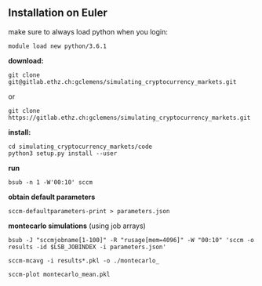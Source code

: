 ## Installation on Euler
make sure to always load python when you login: 
```
module load new python/3.6.1
```

__download:__

```
git clone git@gitlab.ethz.ch:gclemens/simulating_cryptocurrency_markets.git
```
or
```
git clone https://gitlab.ethz.ch:gclemens/simulating_cryptocurrency_markets.git
```

__install:__

```
cd simulating_cryptocurrency_markets/code
python3 setup.py install --user
```

__run__

```
bsub -n 1 -W'00:10' sccm
```

__obtain default parameters__
```
sccm-defaultparameters-print > parameters.json
```

__montecarlo simulations__
(using job arrays)

```
bsub -J "sccmjobname[1-100]" -R "rusage[mem=4096]" -W "00:10" 'sccm -o results -id $LSB_JOBINDEX -i parameters.json'

sccm-mcavg -i results*.pkl -o ./montecarlo_

sccm-plot montecarlo_mean.pkl
```
